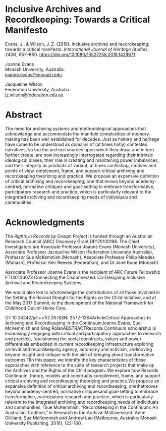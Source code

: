 # Inclusive Archives and Recordkeeping: Towards a Critical Manifesto  

Evans, J., & Wilson, J. Z. (2018). Inclusive archives and recordkeeping: towards a critical manifesto. _International Journal of Heritage Studies_, 24(8), 857–860. https://doi.org/10.1080/13527258.2018.1428671

Joanne Evans \
Monash University, Australia. \
joanne.evans@monash.edu 

Jacqueline Wilson \
Federation University, Australia. \
jz.wilson@federation.edu.au 

# Abstract 

The need for archiving systems and methodological approaches that acknowledge and accommodate the manifold complexities of memory-making has been well established for decades. Just as history and heritage have come to be understood as domains of (at times hotly) contested narratives, so too the archival sources upon which they draw, and in turn further create, are now increasingly interrogated regarding their intrinsic ideological biases, their role in creating and maintaining power imbalances, and their integrity as products of variant, at times conflicting, motives and points of view. omplement, frame, and support critical archiving and recordkeeping theorizing and practice.  We propose an expansive definition of critical archiving and recordkeeping; one that moves beyond academy-centred, normative critiques and goal-setting to embrace transformative, participatory research and practice, which is particularly relevant to the integrated archiving and recordkeeping needs of individuals and communities. 

# Acknowledgments

The _Rights in Records by Design Project_ is funded through an Australian Research Council (ARC) Discovery Grant DP170100198. The Chief Investigators are Associate Professor Joanne Evans (Monash University), Associate Professor Jacqueline Wilson (Federation University Australia), Professor Sue McKemmish (Monash), Associate Professor Philip Mendes (Monash), Professor Keir Reeves (Federation), and Dr Jane Bone (Monash). 

Associate Professor Joanne Evans is the recipient of ARC Future Fellowship FT140100073 Connecting the Disconnected: Co-Designing Inclusive Archival and Recordkeeping Systems. 

We would also like to acknowledge the contributions of all those involved in the Setting the Record Straight for the Rights on the Child Initiative, and at the May 2017 Summit, to the development of the National Framework for Childhood Out-of-Home Care.


OI: 10.24242/jclis.v1i2.35.ISSN: 2572-1364ArticleCritical   Approaches   to   Archiving   and Recordkeeping in the ContinuumJoanne Evans, Sue McKemmish,and Greg RolanABSTRACTRecords Continuum scholarship is increasingly engaging with critical and participatory approaches to research and practice, “questioning the social constructs, values and power  differentials  embedded  in  current  recordkeeping  infrastructure  exploring archival  and  recordkeeping  agency,  autonomy  and  activism,  andmoving  beyond insight and critique with the aim of bringing about transformative outcomes.”1In this paper, we identify the key characteristics of these approaches with reference to the suite  of  research  projects  that  make  up  the Archives  and  the  Rights  of  the  Child program.  We  explore  how Records  Continuum,  theory,  models  and  constructs complement, frame, and support critical archiving and recordkeeping theorizing and practice.We propose an expansive definition of critical archiving and recordkeeping; onethatmoves  beyond  academy-centred,  normative  critiquesand  goal-setting  to embrace  transformative,  participatory  research  and  practice,  which  is  particularly relevant  to  the  integrated  archiving  and  recordkeeping  needs  of  individuals  and communities.  1Sue McKemmish, “Recordkeeping in the Continuum: An Australian Tradition,” in Research in the Archival Multiverse,ed. Anne Gilliland, Sue McKemmish and Andrew Lau (Melbourne, Australia: Monash University Publishing, 2016), 122-160. 
